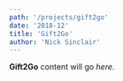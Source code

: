 ```yaml
---
path: '/projects/gift2go'
date: '2018-12'
title: 'Gift2Go'
author: 'Nick Sinclair'
---
```


**Gift2Go** content will go _here_.
